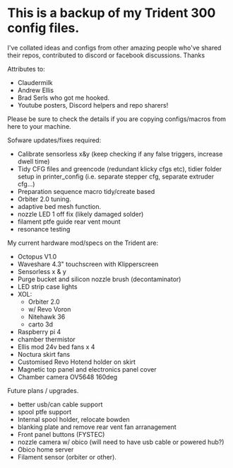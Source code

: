 # This is a backup of my Trident 300 config files.
 
I've collated ideas and configs from other amazing people who've shared their repos, contributed to discord or facebook discussions.  Thanks
 
Attributes to:
- Claudermilk
- Andrew Ellis
- Brad Serls who got me hooked.
- Youtube posters, Discord helpers and repo sharers!
 
Please be sure to check the details if you are copying configs/macros from here to your machine. 

Sofware updates/fixes required:
 - Calibrate sensorless x&y (keep checking if any false triggers, increase dwell time)
 - Tidy CFG files and greencode (redundant klicky cfgs etc), tidier folder setup in printer_config (i.e. separate stepper cfg, separate extruder cfg...)
 - Preparation sequence macro tidy/create based 
 - Orbiter 2.0 tuning.
 - adaptive bed mesh function.
 - nozzle LED 1 off fix (likely damaged solder)
 - filament ptfe guide rear vent mount
 - resonance testing 

My current hardware mod/specs on the Trident are:
 - Octopus V1.0
 - Waveshare 4.3" touchscreen with Klipperscreen
 - Sensorless x & y 
 - Purge bucket and silicon nozzle brush (decontaminator)
 - LED strip case lights
 - XOL:
   - Orbiter 2.0
   - w/ Revo Voron
   - Nitehawk 36
   - carto 3d
 - Raspberry pi  4 
 - chamber thermistor
 - Ellis mod 24v bed fans x 4
 - Noctura skirt fans
 - Customised Revo Hotend holder on skirt
 - Magnetic top panel and electronics panel cover
 - Chamber camera OV5648 160deg
 
Future plans / upgrades.
 - better usb/can cable support
 - spool ptfe support
 -  Internal spool holder, relocate bowden
 - blanking plate and remove rear vent fan arranagement
 - Front panel buttons (FYSTEC)
 - nozzle camera w/ obico (will need to have usb cable or powered hub?)
 - Obico home server
 - Filament sensor (orbiter or other).
